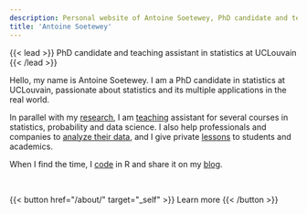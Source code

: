 ```yaml
---
description: Personal website of Antoine Soetewey, PhD candidate and teaching assistant in statistics at UCLouvain
title: 'Antoine Soetewey'
---
```


{{< lead >}}
PhD candidate and teaching assistant in statistics at UCLouvain
{{< /lead >}}

Hello, my name is Antoine Soetewey. I am a PhD candidate in statistics at UCLouvain, passionate about statistics and its multiple applications in the real world.

In parallel with my [research](/research/), I am [teaching](/teaching/) assistant for several courses in statistics, probability and data science. I also help professionals and companies to [analyze their data](https://datanalyze.be/), and I give private [lessons](https://easystat.be/) to students and academics.

When I find the time, I [code](/software/) in R and share it on my [blog](https://statsandr.com/).

<br>

{{< button href="/about/" target="_self" >}}
Learn more
{{< /button >}}
